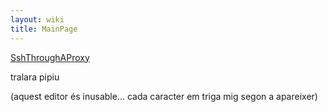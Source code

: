 ```yaml
---
layout: wiki
title: MainPage
---
```


[SshThroughAProxy](SshThroughAProxy)

tralara pipiu

(aquest editor és inusable... cada caracter em triga mig segon a apareixer)
